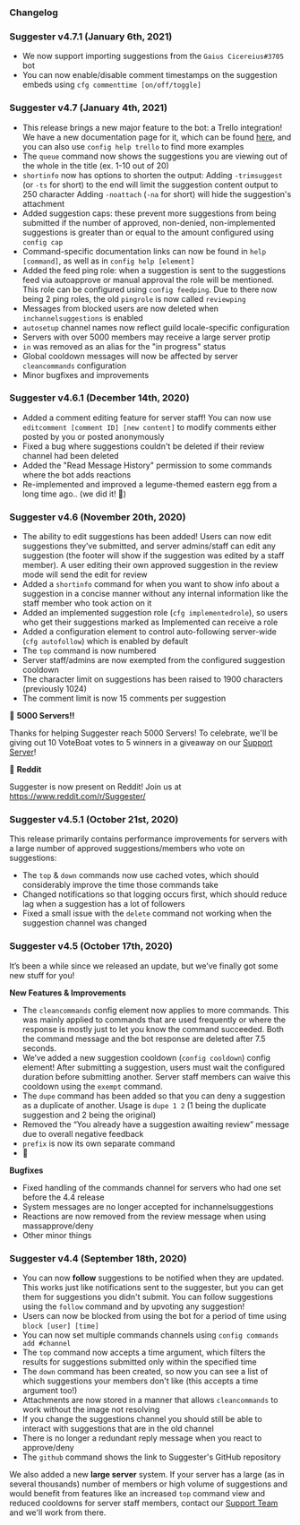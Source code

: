 ### Changelog
### Suggester v4.7.1 (January 6th, 2021)
- We now support importing suggestions from the `Gaius Cicereius#3705` bot
- You can now enable/disable comment timestamps on the suggestion embeds using `cfg commenttime [on/off/toggle]` 

### Suggester v4.7 (January 4th, 2021)
- This release brings a new major feature to the bot: a Trello integration! We have a new documentation page for it, which can be found [here](/trello/intro.md), and you can also use `config help trello` to find more examples
- The `queue` command now shows the suggestions you are viewing out of the whole in the title (ex. 1-10 out of 20)
- `shortinfo` now has options to shorten the output: 
Adding `-trimsuggest` (or `-ts` for short) to the end will limit the suggestion content output to 250 character
Adding `-noattach` (`-na` for short) will hide the suggestion's attachment
- Added suggestion caps: these prevent more suggestions from being submitted if the number of approved, non-denied, non-implemented suggestions is greater than or equal to the amount configured using `config cap`
- Command-specific documentation links can now be found in `help [command]`, as well as in `config help [element]`
- Added the feed ping role: when a suggestion is sent to the suggestions feed via autoapprove or manual approval the role will be mentioned. This role can be configured using `config feedping`. Due to there now being 2 ping roles, the old `pingrole` is now called `reviewping`
- Messages from blocked users are now deleted when `inchannelsuggestions` is enabled
- `autosetup` channel names now reflect guild locale-specific configuration
- Servers with over 5000 members may receive a large server protip
- `in` was removed as an alias for  the "in progress" status
- Global cooldown messages will now be affected by server `cleancommands` configuration
- Minor bugfixes and improvements

### Suggester v4.6.1 (December 14th, 2020)
- Added a comment editing feature for server staff! You can now use `editcomment [comment ID] [new content]` to modify comments either posted by you or posted anonymously
- Fixed a bug where suggestions couldn't be deleted if their review channel had been deleted
- Added the "Read Message History" permission to some commands where the bot adds reactions
- Re-implemented and improved a legume-themed eastern egg from a long time ago.. (we did it! 🎉)


### Suggester v4.6 (November 20th, 2020)
- The ability to edit suggestions has been added! Users can now edit suggestions they’ve submitted, and server admins/staff can edit any suggestion (the footer will show if the suggestion was edited by a staff member). A user editing their own approved suggestion in the review mode will send the edit for review
- Added a `shortinfo` command for when you want to show info about a suggestion in a concise manner without any internal information like the staff member who took action on it
- Added an implemented suggestion role (`cfg implementedrole`), so users who get their suggestions marked as Implemented can receive a role
- Added a configuration element to control auto-following server-wide (`cfg autofollow`) which is enabled by default
- The `top` command is now numbered 
- Server staff/admins are now exempted from the configured suggestion cooldown
- The character limit on suggestions has been raised to 1900 characters (previously 1024)
- The comment limit is now 15 comments per suggestion

🎉 **5000 Servers!!**

Thanks for helping Suggester reach 5000 Servers! To celebrate, we'll be giving out 10 VoteBoat votes to 5 winners in a giveaway on our [Support Server](https://discord.gg/G5pEdUp)! 

🍔 **Reddit**

Suggester is now present on Reddit! Join us at https://www.reddit.com/r/Suggester/ 

### Suggester v4.5.1 (October 21st, 2020)

This release primarily contains performance improvements for servers with a large number of approved suggestions/members who vote on suggestions:
- The `top` & `down` commands now use cached votes, which should considerably improve the time those commands take
- Changed notifications so that logging occurs first, which should reduce lag when a suggestion has a lot of followers
- Fixed a small issue with the `delete` command not working when the suggestion channel was changed
 

### Suggester v4.5 (October 17th, 2020)
It’s been a while since we released an update, but we’ve finally got some new stuff for you!

__New Features & Improvements__
- The `cleancommands` config element now applies to more commands. This was mainly applied to commands that are used frequently or where the response is mostly just to let you know the command succeeded. Both the command message and the bot response are deleted after 7.5 seconds.
- We’ve added a new suggestion cooldown (`config cooldown`) config element! After submitting a suggestion, users must wait the configured duration before submitting another. Server staff members can waive this cooldown using the `exempt` command.
- The `dupe` command has been added so that you can deny a suggestion as a duplicate of another. Usage is `dupe 1 2` (1 being the duplicate suggestion and 2 being the original)
- Removed the “You already have a suggestion awaiting review” message due to overall negative feedback
- `prefix` is now its own separate command
- 👻 

__Bugfixes__
- Fixed handling of the commands channel for servers who had one set before the 4.4 release
- System messages are no longer accepted for inchannelsuggestions
- Reactions are now removed from the review message when using massapprove/deny
- Other minor things


### Suggester v4.4 (September 18th, 2020)

- You can now __follow__ suggestions to be notified when they are updated. This works just like notifications sent to the suggester, but you can get them for suggestions you didn't submit. You can follow suggestions using the `follow` command and by upvoting any suggestion!
- Users can now be blocked from using the bot for a period of time using `block [user] [time]`
- You can now set multiple commands channels using `config commands add #channel`
- The `top` command now accepts a time argument, which filters the results for suggestions submitted only within the specified time
- The `down` command has been created, so now you can see a list of which suggestions your members don't like (this accepts a time argument too!)
- Attachments are now stored in a manner that allows `cleancommands` to work without the image not resolving 
- If you change the suggestions channel you should still be able to interact with suggestions that are in the old channel
- There is no longer a redundant reply message when you react to approve/deny
- The `github` command shows the link to Suggester's GitHub repository
 
We also added a new **large server** system. If your server has a large (as in several thousands) number of members or high volume of suggestions and would benefit from features like an increased `top` command view and reduced cooldowns for server staff members, contact our [Support Team](https://discord.gg/G5pEdUp) and we'll work from there.
 
